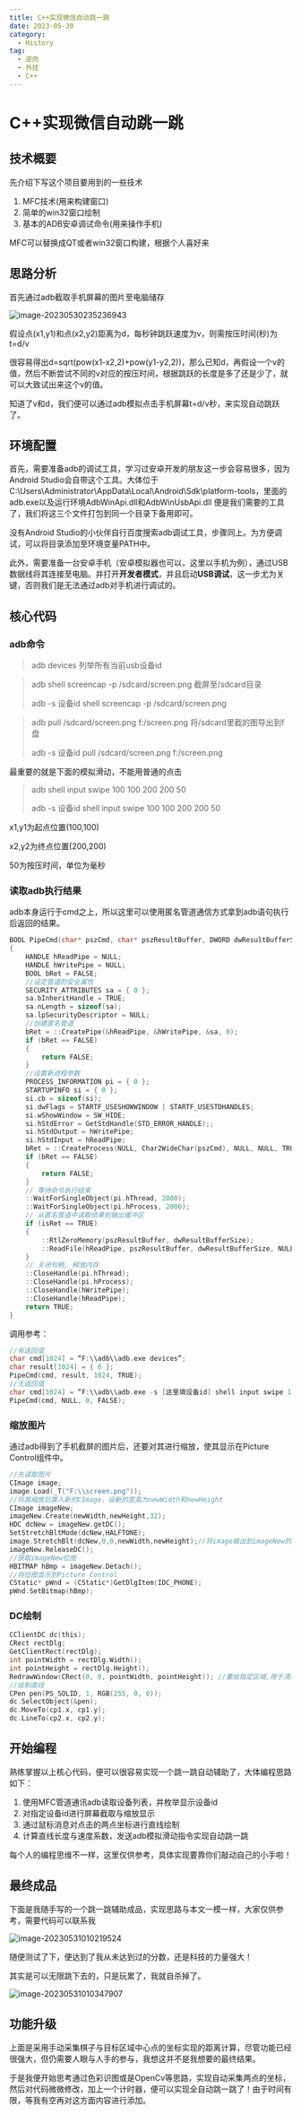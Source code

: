 ```yaml
---
title: C++实现微信自动跳一跳
date: 2023-05-30
category:
  - History
tag:
  - 逆向
  - 外挂
  - C++
---
```

# C++实现微信自动跳一跳

## 技术概要

先介绍下写这个项目要用到的一些技术

1. MFC技术(用来构建窗口)
2. 简单的win32窗口绘制
3. 基本的ADB安卓调试命令(用来操作手机)

MFC可以替换成QT或者win32窗口构建，根据个人喜好来

## 思路分析

首先通过adb截取手机屏幕的图片至电脑储存

![image-20230530235236943](https://wqby-1304194722.cos.ap-nanjing.myqcloud.com/img/image-20230530235236943.png)



假设点(x1,y1)和点(x2,y2)距离为d，每秒钟跳跃速度为v，则需按压时间(秒)为t=d/v

很容易得出d=sqrt(pow(x1-x2,2)+pow(y1-y2,2))，那么已知d，再假设一个v的值，然后不断尝试不同的v对应的按压时间，根据跳跃的长度是多了还是少了，就可以大致试出来这个v的值。

知道了v和d，我们便可以通过adb模拟点击手机屏幕t=d/v秒，来实现自动跳跃了。

## 环境配置

首先，需要准备adb的调试工具，学习过安卓开发的朋友这一步会容易很多，因为Android Studio会自带这个工具。大体位于C:\Users\Administrator\AppData\Local\Android\Sdk\platform-tools，里面的adb.exe以及运行环境AdbWinApi.dll和AdbWinUsbApi.dll 便是我们需要的工具了，我们将这三个文件打包到同一个目录下备用即可。

没有Android Studio的小伙伴自行百度搜索adb调试工具，步骤同上。为方便调试，可以将目录添加至环境变量PATH中。

此外，需要准备一台安卓手机（安卓模拟器也可以，这里以手机为例），通过USB数据线将其连接至电脑。并打开**开发者模式**，并且启动**USB调试**，这一步尤为关键，否则我们是无法通过adb对手机进行调试的。

## 核心代码

### adb命令

> adb devices  列举所有当前usb设备id

> adb shell screencap -p /sdcard/screen.png 截屏至/sdcard目录
>
> adb -s 设备id shell screencap -p /sdcard/screen.png

> adb pull /sdcard/screen.png f:/screen.png 将/sdcard里截的图导出到f盘
>
> adb -s 设备id pull /sdcard/screen.png f:/screen.png

最重要的就是下面的模拟滑动，不能用普通的点击

> adb shell input swipe 100 100 200 200 50
>
> adb -s 设备id shell input swipe 100 100 200 200 50

x1,y1为起点位置(100,100)

x2,y2为终点位置(200,200)

50为按压时间，单位为毫秒

### 读取adb执行结果

adb本身运行于cmd之上，所以这里可以使用匿名管道通信方式拿到adb语句执行后返回的结果。

```c
BOOL PipeCmd(char* pszCmd, char* pszResultBuffer, DWORD dwResultBufferSize, BOOL isRet/*是否需要读取返回值*/) 
{
	HANDLE hReadPipe = NULL;
	HANDLE hWritePipe = NULL;
	BOOL bRet = FALSE;
	//设定管道的安全属性
	SECURITY_ATTRIBUTES sa = { 0 };
	sa.bInheritHandle = TRUE;
	sa.nLength = sizeof(sa);
	sa.lpSecurityDescriptor = NULL;
	//创建匿名管道
	bRet = ::CreatePipe(&hReadPipe, &hWritePipe, &sa, 0);
	if (bRet == FALSE)
	{
		return FALSE;
	}
	//设置新进程参数
	PROCESS_INFORMATION pi = { 0 };
	STARTUPINFO si = { 0 };
	si.cb = sizeof(si);
	si.dwFlags = STARTF_USESHOWWINDOW | STARTF_USESTDHANDLES;
	si.wShowWindow = SW_HIDE;
	si.hStdError = GetStdHandle(STD_ERROR_HANDLE);;
	si.hStdOutput = hWritePipe;
	si.hStdInput = hReadPipe;
	bRet = ::CreateProcess(NULL, Char2WideChar(pszCmd), NULL, NULL, TRUE, NULL, NULL, NULL, &si, &pi);
	if (bRet == FALSE)
	{
		return FALSE;
	}
	// 等待命令执行结束
	::WaitForSingleObject(pi.hThread, 2000);
	::WaitForSingleObject(pi.hProcess, 2000);
	// 从匿名管道中读取结果到输出缓冲区
	if (isRet == TRUE)
	{
		::RtlZeroMemory(pszResultBuffer, dwResultBufferSize);
		::ReadFile(hReadPipe, pszResultBuffer, dwResultBufferSize, NULL, NULL);
	}
	// 关闭句柄, 释放内存
	::CloseHandle(pi.hThread);
	::CloseHandle(pi.hProcess);
	::CloseHandle(hWritePipe);
	::CloseHandle(hReadPipe);
	return TRUE;
}
```

调用参考：

```c
//有返回值
char cmd[1024] = “F:\\adb\\adb.exe devices”;
char result[1024] = { 0 };
PipeCmd(cmd, result, 1024, TRUE);
//无返回值
char cmd[1024] = “F:\\adb\\adb.exe -s [这里填设备id] shell input swipe 100 100 200 200 50”;
PipeCmd(cmd, NULL, 0, FALSE);
```

### 缩放图片

通过adb得到了手机截屏的图片后，还要对其进行缩放，使其显示在Picture Control组件中。

```c
//先读取图片
CImage image;
image.Load(_T("F:\\screen.png"));
//将其缩放后置入新的CImage，设新的宽高为newWidth和newHeight
CImage imageNew;
imageNew.Create(newWidth,newHeight,32);
HDC dcNew = imageNew.getDC();
SetStretchBltMode(dcNew,HALFTONE);
image.StretchBlt(dcNew,0,0,newWidth,newHeight);//将image输出到imageNew的DC上
imageNew.ReleaseDC();
//获取imageNew位图
HBITMAP hBmp = imageNew.Detach();
//将位图显示到Picture Control
CStatic* pWnd = (CStatic*)GetDlgItem(IDC_PHONE);
pWnd.SetBitmap(hBmp);
```

### DC绘制

```c
CClientDC dc(this);
CRect rectDlg;
GetClientRect(rectDlg);	
int pointWidth = rectDlg.Width();
int pointHeight = rectDlg.Height();	
RedrawWindow(CRect(0, 0, pointWidth, pointHeight)); //重绘指定区域,用于清除上一条直线
//绘制直线
CPen pen(PS_SOLID, 1, RGB(255, 0, 0));
dc.SelectObject(&pen);
dc.MoveTo(cp1.x, cp1.y);
dc.LineTo(cp2.x, cp2.y);
```

## 开始编程

熟练掌握以上核心代码，便可以很容易实现一个跳一跳自动辅助了，大体编程思路如下：

1. 使用MFC管道通讯adb读取设备列表，并枚举显示设备id
2. 对指定设备id进行屏幕截取与缩放显示
3. 通过鼠标消息对点击的两点坐标进行直线绘制
4. 计算直线长度与速度系数，发送adb模拟滑动指令实现自动跳一跳

每个人的编程思维不一样，这里仅供参考，具体实现要靠你们敲动自己的小手啦！

## 最终成品

下面是我随手写的一个跳一跳辅助成品，实现思路与本文一模一样，大家仅供参考，需要代码可以联系我

![image-20230531010219524](https://wqby-1304194722.cos.ap-nanjing.myqcloud.com/img/image-20230531010219524.png)

随便测试了下，便达到了我从未达到过的分数，还是科技的力量强大！

其实是可以无限跳下去的，只是玩累了，我就自杀掉了。

![image-20230531010347907](https://wqby-1304194722.cos.ap-nanjing.myqcloud.com/img/image-20230531010347907.png)

## 功能升级

上面是采用手动采集棋子与目标区域中心点的坐标实现的距离计算，尽管功能已经很强大，但仍需要人眼与人手的参与，我想这并不是我想要的最终结果。

于是我便开始思考通过色彩识图或是OpenCv等思路，实现自动采集两点的坐标，然后对代码微微修改，加上一个计时器，便可以实现全自动跳一跳了！由于时间有限，等我有空再对这方面内容进行添加。

